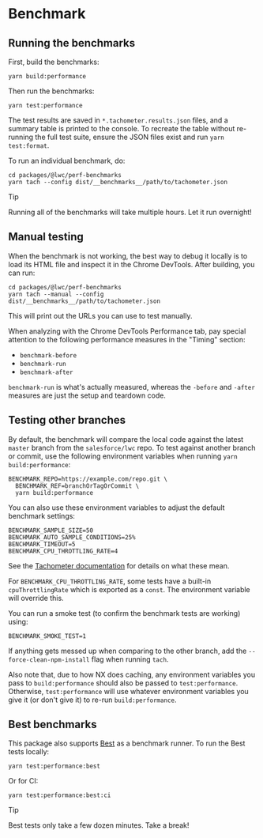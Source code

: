 # Benchmark

## Running the benchmarks

First, build the benchmarks:

```shell
yarn build:performance
```

Then run the benchmarks:

```shell
yarn test:performance
```

The test results are saved in `*.tachometer.results.json` files, and a summary table is printed to the console. To recreate the table without re-running the full test suite, ensure the JSON files exist and run `yarn test:format`.

To run an individual benchmark, do:

```shell
cd packages/@lwc/perf-benchmarks
yarn tach --config dist/__benchmarks__/path/to/tachometer.json
```

> [!TIP]
> Running all of the benchmarks will take multiple hours. Let it run overnight!

## Manual testing

When the benchmark is not working, the best way to debug it locally is to load its HTML file and inspect it in the Chrome DevTools. After building, you can run:

```shell
cd packages/@lwc/perf-benchmarks
yarn tach --manual --config dist/__benchmarks__/path/to/tachometer.json
```

This will print out the URLs you can use to test manually.

When analyzing with the Chrome DevTools Performance tab, pay special attention to the following performance measures in the "Timing" section:

- `benchmark-before`
- `benchmark-run`
- `benchmark-after`

`benchmark-run` is what's actually measured, whereas the `-before` and `-after` measures are just the setup and teardown code.

## Testing other branches

By default, the benchmark will compare the local code against the latest `master` branch from the `salesforce/lwc` repo. To test against another branch or commit, use the following environment variables when running `yarn build:performance`:

```shell
BENCHMARK_REPO=https://example.com/repo.git \
  BENCHMARK_REF=branchOrTagOrCommit \
  yarn build:performance
```

You can also use these environment variables to adjust the default benchmark settings:

```shell
BENCHMARK_SAMPLE_SIZE=50
BENCHMARK_AUTO_SAMPLE_CONDITIONS=25%
BENCHMARK_TIMEOUT=5
BENCHMARK_CPU_THROTTLING_RATE=4
```

See the [Tachometer documentation](https://github.com/Polymer/tachometer) for details on what these mean.

For `BENCHMARK_CPU_THROTTLING_RATE`, some tests have a built-in `cpuThrottlingRate` which is exported as a `const`. The environment variable will override this.

You can run a smoke test (to confirm the benchmark tests are working) using:

```shell
BENCHMARK_SMOKE_TEST=1
```

If anything gets messed up when comparing to the other branch, add the `--force-clean-npm-install` flag when running `tach`.

Also note that, due to how NX does caching, any environment variables you pass to `build:performance` should also
be passed to `test:performance`. Otherwise, `test:performance` will use whatever environment variables you give it
(or don't give it) to re-run `build:performance`.

## Best benchmarks

This package also supports [Best](https://bestjs.dev) as a benchmark runner. To run the Best tests locally:

    yarn test:performance:best

Or for CI:

    yarn test:performance:best:ci

> [!TIP]
> Best tests only take a few dozen minutes. Take a break!
